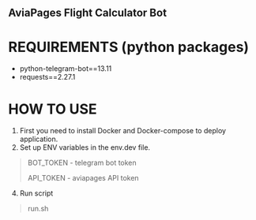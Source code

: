 ## AviaPages Flight Calculator Bot

# REQUIREMENTS (python packages)
* python-telegram-bot==13.11
* requests==2.27.1

# HOW TO USE
1. First you need to install Docker and Docker-compose to deploy application.
2. Set up ENV variables in the env.dev file.
> BOT_TOKEN - telegram bot token
> 
> API_TOKEN - aviapages API token
4. Run script
> run.sh
